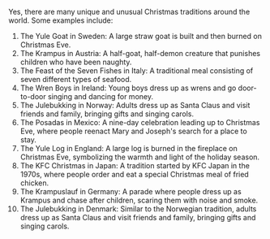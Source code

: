 Yes, there are many unique and unusual Christmas traditions around the world. Some examples include:
1. The Yule Goat in Sweden: A large straw goat is built and then burned on Christmas Eve.
2. The Krampus in Austria: A half-goat, half-demon creature that punishes children who have been naughty.
3. The Feast of the Seven Fishes in Italy: A traditional meal consisting of seven different types of seafood.
4. The Wren Boys in Ireland: Young boys dress up as wrens and go door-to-door singing and dancing for money.
5. The Julebukking in Norway: Adults dress up as Santa Claus and visit friends and family, bringing gifts and singing carols.
6. The Posadas in Mexico: A nine-day celebration leading up to Christmas Eve, where people reenact Mary and Joseph's search for a place to stay.
7. The Yule Log in England: A large log is burned in the fireplace on Christmas Eve, symbolizing the warmth and light of the holiday season.
8. The KFC Christmas in Japan: A tradition started by KFC Japan in the 1970s, where people order and eat a special Christmas meal of fried chicken.
9. The Krampuslauf in Germany: A parade where people dress up as Krampus and chase after children, scaring them with noise and smoke.
10. The Julebukking in Denmark: Similar to the Norwegian tradition, adults dress up as Santa Claus and visit friends and family, bringing gifts and singing carols.
